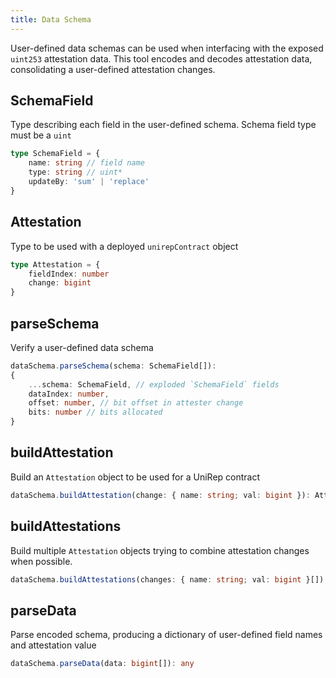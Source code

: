 ```yaml
---
title: Data Schema 
---
```


User-defined data schemas can be used when interfacing with the exposed `uint253` attestation data. This tool encodes and decodes attestation data, consolidating a user-defined attestation changes. 

## SchemaField
Type describing each field in the user-defined schema. Schema field type must be a `uint`
```ts
type SchemaField = {
    name: string // field name
    type: string // uint*
    updateBy: 'sum' | 'replace'
}
```

## Attestation 
Type to be used with a deployed `unirepContract` object
```ts
type Attestation = {
    fieldIndex: number
    change: bigint
}
```
## parseSchema
Verify a user-defined data schema
```ts
dataSchema.parseSchema(schema: SchemaField[]): 
{
    ...schema: SchemaField, // exploded `SchemaField` fields
    dataIndex: number, 
    offset: number, // bit offset in attester change
    bits: number // bits allocated
}
```
## buildAttestation
Build an `Attestation` object to be used for a UniRep contract
```ts
dataSchema.buildAttestation(change: { name: string; val: bigint }): Attestation 
```
## buildAttestations
Build multiple `Attestation` objects trying to combine attestation changes when possible.
```ts
dataSchema.buildAttestations(changes: { name: string; val: bigint }[]): Attestation[]
```
## parseData
Parse encoded schema, producing a dictionary of user-defined field names and attestation value
```ts
dataSchema.parseData(data: bigint[]): any
```